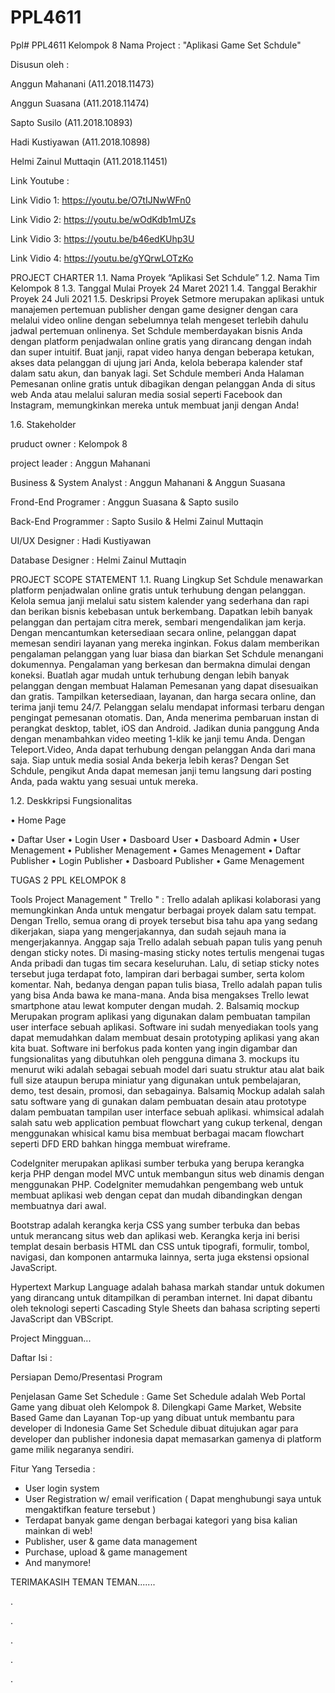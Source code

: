 # PPL4611

Ppl# PPL4611 Kelompok 8 Nama Project : "Aplikasi Game Set Schdule"

Disusun oleh :

Anggun Mahanani (A11.2018.11473)

Anggun Suasana (A11.2018.11474)

Sapto Susilo (A11.2018.10893)

Hadi Kustiyawan (A11.2018.10898)

Helmi Zainul Muttaqin (A11.2018.11451)



Link Youtube :

Link Vidio 1: https://youtu.be/O7tIJNwWFn0

Link Vidio 2: https://youtu.be/wOdKdb1mUZs

Link Vidio 3: https://youtu.be/b46edKUhp3U

Link Vidio 4: https://youtu.be/gYQrwLOTzKo




PROJECT CHARTER 1.1. Nama Proyek “Aplikasi Set Schdule” 1.2. Nama Tim Kelompok 8 1.3. Tanggal Mulai Proyek 24 Maret 2021 1.4. Tanggal Berakhir Proyek 24 Juli 2021 1.5. Deskripsi Proyek Setmore merupakan aplikasi untuk manajemen pertemuan publisher dengan game designer dengan cara melalui video online dengan sebelumnya telah mengeset terlebih dahulu jadwal pertemuan onlinenya. Set Schdule memberdayakan bisnis Anda dengan platform penjadwalan online gratis yang dirancang dengan indah dan super intuitif. Buat janji, rapat video hanya dengan beberapa ketukan, akses data pelanggan di ujung jari Anda, kelola beberapa kalender staf dalam satu akun, dan banyak lagi. Set Schdule memberi Anda Halaman Pemesanan online gratis untuk dibagikan dengan pelanggan Anda di situs web Anda atau melalui saluran media sosial seperti Facebook dan Instagram, memungkinkan mereka untuk membuat janji dengan Anda!

1.6. Stakeholder

pruduct owner : Kelompok 8 

project leader : Anggun Mahanani 

Business & System Analyst  : Anggun Mahanani & Anggun Suasana

Frond-End Programer   :  Anggun Suasana & Sapto susilo

Back-End Programmer : Sapto Susilo & Helmi Zainul Muttaqin 

UI/UX Designer : Hadi Kustiyawan 

Database Designer : Helmi Zainul Muttaqin

PROJECT SCOPE STATEMENT 
1.1. Ruang Lingkup Set Schdule menawarkan platform penjadwalan online gratis untuk terhubung dengan pelanggan. Kelola semua janji melalui satu sistem kalender yang sederhana dan rapi dan berikan bisnis kebebasan untuk berkembang. Dapatkan lebih banyak pelanggan dan pertajam citra merek, sembari mengendalikan jam kerja. Dengan mencantumkan ketersediaan secara online, pelanggan dapat memesan sendiri layanan yang mereka inginkan. Fokus dalam memberikan pengalaman pelanggan yang luar biasa dan biarkan Set Schdule menangani dokumennya. Pengalaman yang berkesan dan bermakna dimulai dengan koneksi. Buatlah agar mudah untuk terhubung dengan lebih banyak pelanggan dengan membuat Halaman Pemesanan yang dapat disesuaikan dan gratis. Tampilkan ketersediaan, layanan, dan harga secara online, dan terima janji temu 24/7. Pelanggan selalu mendapat informasi terbaru dengan pengingat pemesanan otomatis. Dan, Anda menerima pembaruan instan di perangkat desktop, tablet, iOS dan Android. Jadikan dunia panggung Anda dengan menambahkan video meeting 1-klik ke janji temu Anda. Dengan Teleport.Video, Anda dapat terhubung dengan pelanggan Anda dari mana saja. Siap untuk media sosial Anda bekerja lebih keras? Dengan Set Schdule, pengikut Anda dapat memesan janji temu langsung dari posting Anda, pada waktu yang sesuai untuk mereka.

1.2. Deskkripsi Fungsionalitas 

•	Home Page

•	Daftar User
•	Login User
•	Dasboard User
•	Dasboard Admin
•	User Menagement
•	Publisher Menagement
•	Games Menagement
•	Daftar Publisher
•	Login Publisher
•	Dasboard Publisher
•	Game Menagement



TUGAS 2 PPL KELOMPOK 8

Tools Project Management " Trello " : Trello adalah aplikasi kolaborasi yang memungkinkan Anda untuk mengatur berbagai proyek dalam satu tempat. Dengan Trello, semua orang di proyek tersebut bisa tahu apa yang sedang dikerjakan, siapa yang mengerjakannya, dan sudah sejauh mana ia mengerjakannya.
Anggap saja Trello adalah sebuah papan tulis yang penuh dengan sticky notes. Di masing-masing sticky notes tertulis mengenai tugas Anda pribadi dan tugas tim secara keseluruhan. Lalu, di setiap sticky notes tersebut juga terdapat foto, lampiran dari berbagai sumber, serta kolom komentar.
Nah, bedanya dengan papan tulis biasa, Trello adalah papan tulis yang bisa Anda bawa ke mana-mana. Anda bisa mengakses Trello lewat smartphone atau lewat komputer dengan mudah. 
2. Balsamiq mockup Merupakan program aplikasi yang digunakan dalam pembuatan tampilan user interface sebuah aplikasi. Software ini sudah menyediakan tools yang dapat memudahkan dalam membuat desain prototyping aplikasi yang akan kita buat. Software ini berfokus pada konten yang ingin digambar dan fungsionalitas yang dibutuhkan oleh pengguna dimana 
3. mockups itu menurut wiki adalah sebagai sebuah model dari suatu struktur atau alat baik full size ataupun berupa miniatur yang digunakan untuk pembelajaran, demo, test desain, promosi, dan sebagainya.
Balsamiq Mockup adalah salah satu software yang di gunakan dalam pembuatan desain atau prototype dalam pembuatan tampilan user interface sebuah aplikasi.
whimsical adalah salah satu web application pembuat flowchart yang cukup terkenal, dengan menggunakan whisical kamu bisa membuat berbagai macam flowchart seperti DFD ERD bahkan hingga membuat wireframe.

CodeIgniter merupakan aplikasi sumber terbuka yang berupa kerangka kerja PHP dengan model MVC untuk membangun situs web dinamis dengan menggunakan PHP. CodeIgniter memudahkan pengembang web untuk membuat aplikasi web dengan cepat dan mudah dibandingkan dengan membuatnya dari awal.

Bootstrap adalah kerangka kerja CSS yang sumber terbuka dan bebas untuk merancang situs web dan aplikasi web. Kerangka kerja ini berisi templat desain berbasis HTML dan CSS untuk tipografi, formulir, tombol, navigasi, dan komponen antarmuka lainnya, serta juga ekstensi opsional JavaScript.

Hypertext Markup Language adalah bahasa markah standar untuk dokumen yang dirancang untuk ditampilkan di peramban internet. Ini dapat dibantu oleh teknologi seperti Cascading Style Sheets dan bahasa scripting seperti JavaScript dan VBScript.


Project Mingguan...


Daftar Isi :

Persiapan Demo/Presentasi Program 

Penjelasan Game Set Schedule :  Game Set Schedule  adalah Web Portal Game yang dibuat oleh Kelompok 8. Dilengkapi Game Market, Website Based Game dan Layanan Top-up yang dibuat untuk membantu para developer di Indonesia  Game Set Schedule  dibuat ditujukan agar para developer dan publisher indonesia dapat memasarkan gamenya di platform game milik negaranya sendiri.

Fitur Yang Tersedia :

- User login system
- User Registration w/ email verification ( Dapat menghubungi saya untuk mengaktifkan feature tersebut )
- Terdapat banyak game dengan berbagai kategori yang bisa kalian mainkan di web!
- Publisher, user & game data management
- Purchase, upload & game management
- And manymore!











TERIMAKASIH TEMAN TEMAN.......































.






.

































































































.



































































.



















.
